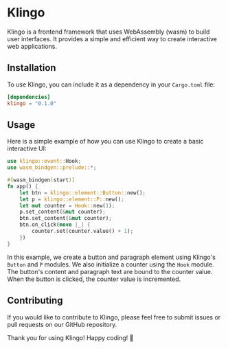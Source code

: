# Klingo

Klingo is a frontend framework that uses WebAssembly (wasm) to build user interfaces. It provides a simple and efficient way to create interactive web applications.

## Installation

To use Klingo, you can include it as a dependency in your `Cargo.toml` file:

```toml
[dependencies]
klingo = "0.1.0"
```

## Usage

Here is a simple example of how you can use Klingo to create a basic interactive UI:

```rust
use klingo::event::Hook;
use wasm_bindgen::prelude::*;

#[wasm_bindgen(start)]
fn app() {
    let btn = klingo::element::Button::new();
    let p = klingo::element::P::new();
    let mut counter = Hook::new(1);
    p.set_content(&mut counter);
    btn.set_content(&mut counter);
    btn.on_click(move |_| {
        counter.set(counter.value() + 1);
    })
}
```

In this example, we create a button and paragraph element using Klingo's `Button` and `P` modules. We also initialize a counter using the `Hook` module. The button's content and paragraph text are bound to the counter value. When the button is clicked, the counter value is incremented.

## Contributing

If you would like to contribute to Klingo, please feel free to submit issues or pull requests on our GitHub repository.

Thank you for using Klingo! Happy coding! 🚀
